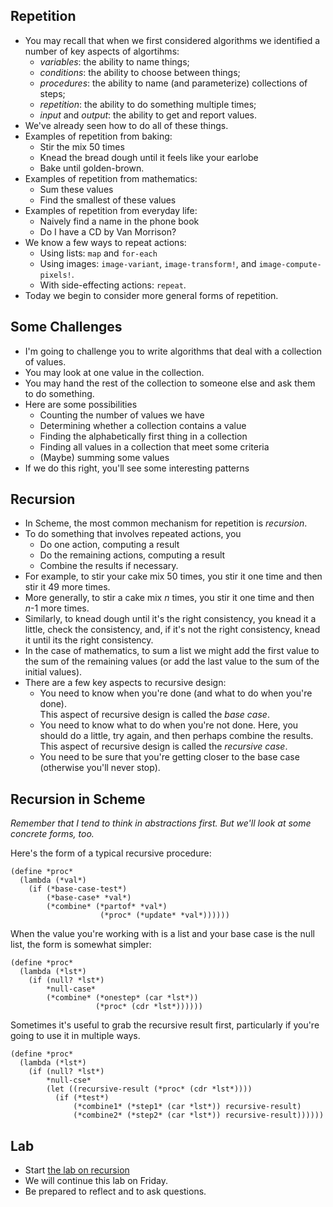 Repetition
----------

* You may recall that when we first considered algorithms we identified
  a number of key aspects of algortihms:
    * *variables*: the ability to name things;
    * *conditions*: the ability to choose between things;
    * *procedures*: the ability to name (and parameterize)
    collections of steps;
    * *repetition*: the ability to do something multiple times;
    * *input* and *output*: the ability to get and report
    values.
* We've already seen how to do all of these things.
* Examples of repetition from baking:
    * Stir the mix 50 times
    * Knead the bread dough until it feels like your earlobe
    * Bake until golden-brown.
* Examples of repetition from mathematics:
    * Sum these values
    * Find the smallest of these values
* Examples of repetition from everyday life:
    * Naively find a name in the phone book
    * Do I have a CD by Van Morrison?
* We know a few ways to repeat actions:
    * Using lists: `map` and `for-each` 
    * Using images: `image-variant`, `image-transform!`,
    and `image-compute-pixels!`.
    * With side-effecting actions: `repeat`.
* Today we begin to consider more general forms of repetition.

Some Challenges
---------------

* I'm going to challenge you to write algorithms that deal with a
  collection of values.
* You may look at one value in the collection.
* You may hand the rest of the collection to someone else and ask
  them to do something.
* Here are some possibilities
    * Counting the number of values we have
    * Determining whether a collection contains a value
    * Finding the alphabetically first thing in a collection
    * Finding all values in a collection that meet some criteria
    * (Maybe) summing some values
* If we do this right, you'll see some interesting patterns

Recursion
---------

* In Scheme, the most common mechanism for repetition is *recursion*.
* To do something that involves repeated actions, you
    * Do one action, computing a result
    * Do the remaining actions, computing a result
    * Combine the results if necessary.
* For example, to stir your cake mix 50 times, you stir it one time
  and then stir it 49 more times.
* More generally, to stir a cake mix *n* times, you stir it one
  time and then *n*-1 more times.
* Similarly, to knead dough until it's the right consistency, you
  knead it a little, check the consistency, and, if it's not the
  right consistency, knead it until its the right consistency.
* In the case of mathematics, to sum a list we might add the
  first value to the sum of the remaining values (or add the
  last value to the sum of the initial values).
* There are a few key aspects to recursive design:
    * You need to know when you're done (and what to do when you're done).  
      This aspect of recursive design is called the *base case*.
    * You need to know what to do when you're not done.  Here, you should
      do a little, try again, and then perhaps combine the results.
      This aspect of recursive design is called the *recursive case*.
    * You need to be sure that you're getting closer to the base case
      (otherwise you'll never stop).

Recursion in Scheme
-------------------

_Remember that I tend to think in abstractions first.  But we'll look
at some concrete forms, too._

Here's the form of a typical recursive procedure:

    (define *proc*
      (lambda (*val*)
        (if (*base-case-test*)
            (*base-case* *val*)
            (*combine* (*partof* *val*)
                        (*proc* (*update* *val*))))))

When the value you're working with is a list and your base case
is the null list, the form is somewhat simpler:

    (define *proc*
      (lambda (*lst*)
        (if (null? *lst*)
            *null-case*
            (*combine* (*onestep* (car *lst*))
                       (*proc* (cdr *lst*))))))

Sometimes it's useful to grab the recursive result first, particularly
if you're going to use it in multiple ways.

    (define *proc*
      (lambda (*lst*)
        (if (null? *lst*)
            *null-cse*
            (let ((recursive-result (*proc* (cdr *lst*))))
              (if (*test*)
                  (*combine1* (*step1* (car *lst*)) recursive-result)
                  (*combine2* (*step2* (car *lst*)) recursive-result))))))

Lab
---

* Start [the lab on recursion](../Labs/recursion-basics-lab.html)
* We will continue this lab on Friday.
* Be prepared to reflect and to ask questions.

